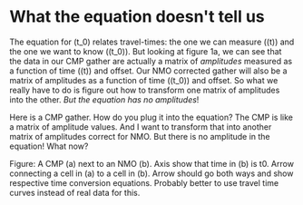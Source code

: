 # What the equation doesn't tell us

The equation for \(t_0\) relates travel-times: the one we can measure (\(t\)) and the one we want to know (\(t_0\)).
But looking at figure 1a, we can see that the data in our CMP gather are actually a matrix of *amplitudes* measured as a function of time (\(t\)) and offset.
Our NMO corrected gather will also be a matrix of amplitudes as a function of time (\(t_0\)) and offset.
So what we really have to do is figure out how to transform one matrix of amplitudes into the other.
*But the equation has no amplitudes*!


Here is a CMP gather. How do you plug it into the equation?
The CMP is like a matrix of amplitude values.
And I want to transform that into another matrix of amplitudes correct for NMO.
But there is no amplitude in the equation!
What now?


Figure: A CMP (a) next to an NMO (b). Axis show that time in (b) is t0. Arrow connecting a cell in (a) to a cell in (b). Arrow should go both ways and show respective time conversion equations. Probably better to use travel time curves instead of real data for this.
